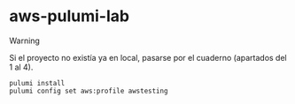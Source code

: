 # aws-pulumi-lab

> [!warning]
> Si el proyecto no existía ya en local, pasarse por el cuaderno (apartados del 1 al 4).

```
pulumi install
pulumi config set aws:profile awstesting
```
